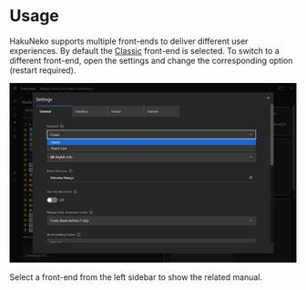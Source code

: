 # Usage

HakuNeko supports multiple front-ends to deliver different user experiences.
By default the [Classic](./classic/ui-reference) front-end is selected.
To switch to a different front-end, open the settings and change the corresponding option (restart required).

![Select](./assets/Frontend-Setting.jpg)

Select a front-end from the left sidebar to show the related manual.